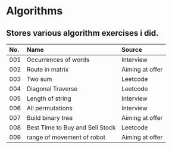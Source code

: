 # Algorithms
Stores various algorithm exercises i did.
---
|No.|Name|Source|
|:-|:-|:-|
|001|Occurrences of words|Interview|
|002|Route in matrix|Aiming at offer|
|003|Two sum|Leetcode|
|004|Diagonal Traverse|Leetcode|
|005|Length of string|Interview|
|006|All permutations|Interview|
|007|Build binary tree|Aiming at offer|
|008|Best Time to Buy and Sell Stock|Leetcode|
|009|range of movement of robot|Aiming at offer|